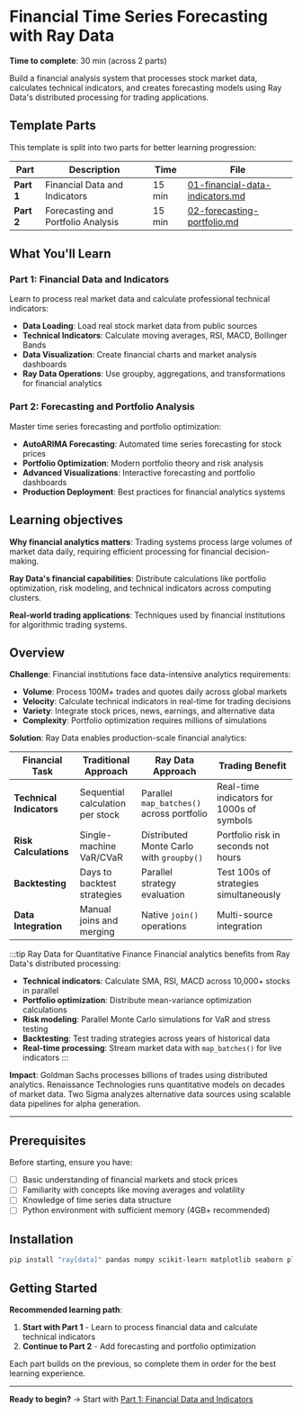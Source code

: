 # Financial Time Series Forecasting with Ray Data

**Time to complete**: 30 min (across 2 parts)

Build a financial analysis system that processes stock market data, calculates technical indicators, and creates forecasting models using Ray Data's distributed processing for trading applications.

## Template Parts

This template is split into two parts for better learning progression:

| Part | Description | Time | File |
|------|-------------|------|------|
| **Part 1** | Financial Data and Indicators | 15 min | [01-financial-data-indicators.md](01-financial-data-indicators.md) |
| **Part 2** | Forecasting and Portfolio Analysis | 15 min | [02-forecasting-portfolio.md](02-forecasting-portfolio.md) |

## What You'll Learn

### Part 1: Financial Data and Indicators
Learn to process real market data and calculate professional technical indicators:
- **Data Loading**: Load real stock market data from public sources
- **Technical Indicators**: Calculate moving averages, RSI, MACD, Bollinger Bands
- **Data Visualization**: Create financial charts and market analysis dashboards
- **Ray Data Operations**: Use groupby, aggregations, and transformations for financial analytics

### Part 2: Forecasting and Portfolio Analysis
Master time series forecasting and portfolio optimization:
- **AutoARIMA Forecasting**: Automated time series forecasting for stock prices
- **Portfolio Optimization**: Modern portfolio theory and risk analysis
- **Advanced Visualizations**: Interactive forecasting and portfolio dashboards
- **Production Deployment**: Best practices for financial analytics systems

## Learning objectives

**Why financial analytics matters**: Trading systems process large volumes of market data daily, requiring efficient processing for financial decision-making.

**Ray Data's financial capabilities**: Distribute calculations like portfolio optimization, risk modeling, and technical indicators across computing clusters.

**Real-world trading applications**: Techniques used by financial institutions for algorithmic trading systems.

## Overview

**Challenge**: Financial institutions face data-intensive analytics requirements:
- **Volume**: Process 100M+ trades and quotes daily across global markets
- **Velocity**: Calculate technical indicators in real-time for trading decisions
- **Variety**: Integrate stock prices, news, earnings, and alternative data
- **Complexity**: Portfolio optimization requires millions of simulations

**Solution**: Ray Data enables production-scale financial analytics:

| Financial Task | Traditional Approach | Ray Data Approach | Trading Benefit |
|----------------|---------------------|-------------------|----------------|
| **Technical Indicators** | Sequential calculation per stock | Parallel `map_batches()` across portfolio | Real-time indicators for 1000s of symbols |
| **Risk Calculations** | Single-machine VaR/CVaR | Distributed Monte Carlo with `groupby()` | Portfolio risk in seconds not hours |
| **Backtesting** | Days to backtest strategies | Parallel strategy evaluation | Test 100s of strategies simultaneously |
| **Data Integration** | Manual joins and merging | Native `join()` operations | Multi-source integration |

:::tip Ray Data for Quantitative Finance
Financial analytics benefits from Ray Data's distributed processing:
- **Technical indicators**: Calculate SMA, RSI, MACD across 10,000+ stocks in parallel
- **Portfolio optimization**: Distribute mean-variance optimization calculations
- **Risk modeling**: Parallel Monte Carlo simulations for VaR and stress testing
- **Backtesting**: Test trading strategies across years of historical data
- **Real-time processing**: Stream market data with `map_batches()` for live indicators
:::

**Impact**: Goldman Sachs processes billions of trades using distributed analytics. Renaissance Technologies runs quantitative models on decades of market data. Two Sigma analyzes alternative data sources using scalable data pipelines for alpha generation.

---

## Prerequisites

Before starting, ensure you have:
- [ ] Basic understanding of financial markets and stock prices
- [ ] Familiarity with concepts like moving averages and volatility
- [ ] Knowledge of time series data structure
- [ ] Python environment with sufficient memory (4GB+ recommended)

## Installation

```bash
pip install "ray[data]" pandas numpy scikit-learn matplotlib seaborn plotly yfinance mplfinance ta-lib
```

## Getting Started

**Recommended learning path**:

1. **Start with Part 1** - Learn to process financial data and calculate technical indicators
2. **Continue to Part 2** - Add forecasting and portfolio optimization

Each part builds on the previous, so complete them in order for the best learning experience.

---

**Ready to begin?** → Start with [Part 1: Financial Data and Indicators](01-financial-data-indicators.md)


